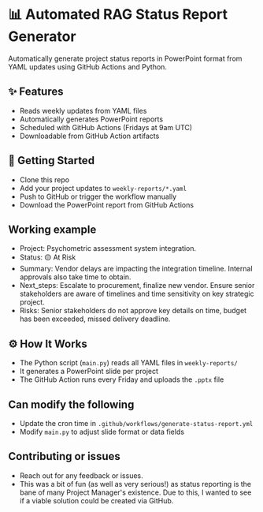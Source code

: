 # 📊 Automated RAG Status Report Generator
Automatically generate project status reports in PowerPoint format from YAML updates using GitHub Actions and Python.
## ✨ Features
- Reads weekly updates from YAML files
- Automatically generates PowerPoint reports
- Scheduled with GitHub Actions (Fridays at 9am UTC)
- Downloadable from GitHub Action artifacts
## 🚀 Getting Started
- Clone this repo
- Add your project updates to `weekly-reports/*.yaml`
- Push to GitHub or trigger the workflow manually
- Download the PowerPoint report from GitHub Actions
## Working example
- Project: Psychometric assessment system integration.
- Status: 🟡 At Risk
- Summary: Vendor delays are impacting the integration timeline. Internal approvals also take time to obtain.
- Next_steps: Escalate to procurement, finalize new vendor. Ensure senior stakeholders are aware of timelines and time sensitivity on key strategic project.
- Risks: Senior stakeholders do not approve key details on time, budget has been exceeded, missed delivery deadline.
## ⚙️ How It Works
- The Python script (`main.py`) reads all YAML files in `weekly-reports/`
- It generates a PowerPoint slide per project
- The GitHub Action runs every Friday and uploads the `.pptx` file
## Can modify the following
- Update the cron time in `.github/workflows/generate-status-report.yml`
- Modify `main.py` to adjust slide format or data fields
## Contributing or issues
- Reach out for any feedback or issues.
- This was a bit of fun (as well as very serious!) as status reporting is the bane of many Project Manager's existence. Due to this, I wanted to see if a viable solution could be created via GitHub.

